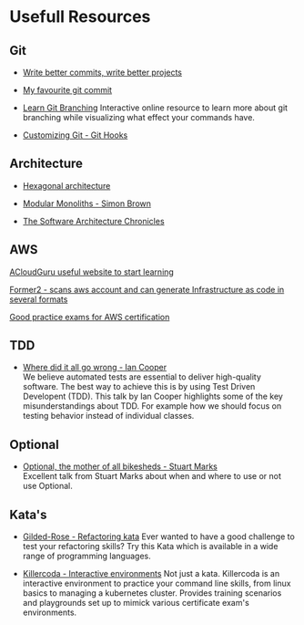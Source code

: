 # Usefull Resources

## Git
- [Write better commits, write better projects](https://github.blog/2022-06-30-write-better-commits-build-better-projects/)

- [My favourite git commit](https://dhwthompson.com/2019/my-favourite-git-commit)

- [Learn Git Branching](https://learngitbranching.js.org/)
  Interactive online resource to learn more about git branching while visualizing what effect your commands have.

- [Customizing Git - Git Hooks](https://git-scm.com/book/en/v2/Customizing-Git-Git-Hooks)


## Architecture
- [Hexagonal architecture](https://medium.com/ssense-tech/hexagonal-architecture-there-are-always-two-sides-to-every-story-bc0780ed7d9c)

- [Modular Monoliths - Simon Brown](https://www.youtube.com/watch?v=5OjqD-ow8GE)

- [The Software Architecture Chronicles](https://herbertograca.com/2017/07/03/the-software-architecture-chronicles/)

## AWS
[ACloudGuru useful website to start learning](https://acloudguru.com/)

[Former2 - scans aws account and can generate Infrastructure as code in several formats](https://former2.com/)


[Good practice exams for AWS certification](https://www.udemy.com/user/jonjonbonso/)

## TDD
- [Where did it all go wrong - Ian Cooper](https://www.youtube.com/watch?v=EZ05e7EMOLM)  
  We believe automated tests are essential to deliver high-quality software.
  The best way to achieve this is by using Test Driven Developent (TDD).
  This talk by Ian Cooper highlights some of the key misunderstandings about TDD.
  For example how we should focus on testing behavior instead of individual classes.

## Optional
- [Optional, the mother of all bikesheds - Stuart Marks](https://www.youtube.com/watch?v=Ej0sss6cq14)  
  Excellent talk from Stuart Marks about when and where to use or not use Optional.

## Kata's
- [Gilded-Rose - Refactoring kata](https://github.com/emilybache/GildedRose-Refactoring-Kata)
  Ever wanted to have a good challenge to test your refactoring skills? Try this Kata which is available in a wide range of programming languages.

- [Killercoda - Interactive environments](https://killercoda.com)
  Not just a kata. Killercoda is an interactive environment to practice your command line skills, from linux basics to managing a kubernetes cluster. Provides training scenarios and playgrounds set up to mimick various certificate exam's environments.
